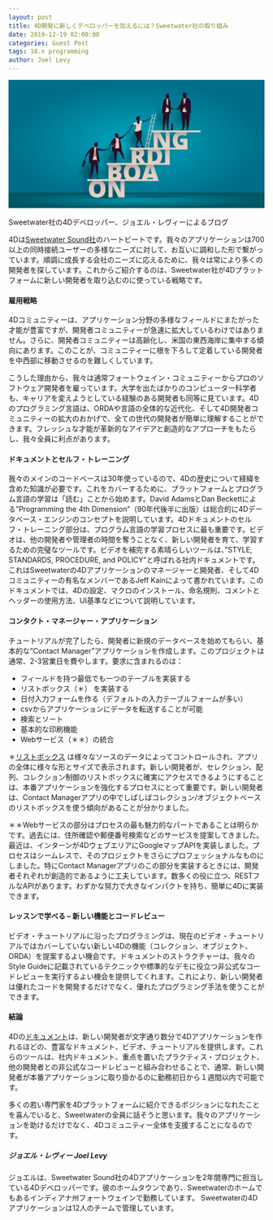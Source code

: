 ```yaml
---
layout: post
title: 4D開発に新しくデベロッパーを加えるには？Sweetwater社の取り組み
date: 2019-12-19 02:00:00
categories: Guest Post
tags: 18.x programming
author: Joel Levy
---
```


![project-database-stylesheet](/images/blog/12-19/sweetwater-1024x512.jpg)

Sweetwater社の4Dデベロッパー、ジョエル・レヴィーによるブログ

4Dは<a href="https://www.sweetwater.com">Sweetwater Sound社</a>のハートビートです。我々のアプリケーションは700以上の同時接続ユーザーの多様なニーズに対して、お互いに調和した形で繋がっています。順調に成長する会社のニーズに応えるために、我々は常により多くの開発者を探しています。これからご紹介するのは、Sweetwater社が4Dプラットフォームに新しい開発者を取り込むのに使っている戦略です。

#### 雇用戦略
4Dコミュニティーは、アプリケーション分野の多様なフィールドにまたがった才能が豊富ですが、開発者コミュニティーが急速に拡大しているわけではありません。さらに、開発者コミュニティーは高齢化し、米国の東西海岸に集中する傾向にあります。このことが、コミュニティーに根を下ろして定着している開発者を中西部に移動させるのを難しくしています。

こうした理由から、我々は通常フォートウェイン・コミュニティーからプロのソフトウェア開発者を雇っています。大学を出たばかりのコンピューター科学者も、キャリアを変えようとしている経験のある開発者も同等に見ています。4Dのプログラミング言語は、ORDAや言語の全体的な近代化、そして4D開発者コミュニティーの拡大のおかげで、全ての世代の開発者が簡単に理解することができます。フレッシュな才能が革新的なアイデアと創造的なアプローチをもたらし、我々全員に利点があります。

#### ドキュメントとセルフ・トレーニング
我々のメインのコードベースは30年使っているので、4Dの歴史について経緯を含めた知識が必要です。これをカバーするために、プラットフォームとプログラム言語の学習は「読む」ことから始めます。David AdamsとDan Beckettによる”Programming the 4th Dimension”（90年代後半に出版）は総合的に4Dデータベース・エンジンのコンセプトを説明しています。4Dドキュメントのセルフ・トレーニング部分は、プログラム言語の学習プロセスに最も重要です。ビデオは、他の開発者や管理者の時間を奪うことなく、新しい開発者を育て、学習するための完璧なツールです。ビデオを補完する素晴らしいツールは、”STYLE, STANDARDS, PROCEDURE, and POLICY”と呼ばれる社内ドキュメントです。これはSweetwaterの4Dアプリケーションのマネージャーと開発者、そして4Dコミュニティーの有名なメンバーであるJeff Kainによって書かれています。このドキュメントでは、4Dの設定、マクロのインストール、命名規則、コメントとヘッダーの使用方法、UI基準などについて説明しています。

#### コンタクト・マネージャー・アプリケーション
チュートリアルが完了したら、開発者に新規のデータベースを始めてもらい、基本的な”Contact Manager”アプリケーションを作成します。このプロジェクトは通常、2-3営業日を費やします。要求に含まれるのは：

* フィールドを持つ最低でも一つのテーブルを実装する
* リストボックス（＊） を実装する
* 日付入力フォームを作る（デフォルトの入力テーブルフォームが多い）
* csvからアプリケーションにデータを転送することが可能
* 検索とソート
* 基本的な印刷機能
* Webサービス（＊＊）の統合


＊<a href="https://blog.4d.com/tag/listbox/">リストボックス</a> は様々なソースのデータによってコントロールされ、アプリの全体に様々な形とサイズで表示されます。新しい開発者が、セレクション、配列、コレクション制御のリストボックスに確実にアクセスできるようにすることは、本番アプリケーションを強化するプロセスにとって重要です。新しい開発者は、Contact Managerアプリの中でしばしばコレクション/オブジェクトベースのリストボックスを使う傾向があることが分かりました。 

＊＊Webサービスの部分はプロセスの最も魅力的なパートであることは明らかです。過去には、住所確認や郵便番号検索などのサービスを提案してきました。最近は、インターンが4DウェブエリアにGoogleマップAPIを実装しました。プロセスはシームレスで、そのプロジェクトをさらにプロフェッショナルなものにしました。特にContact Managerアプリのこの部分を実装するときには、開発者それぞれが創造的であるように工夫しています。数多くの役に立つ、RESTフルなAPIがあります。わずかな努力で大きなインパクトを持ち、簡単に4Dに実装できます。

#### レッスンで学べる – 新しい機能とコードレビュー
ビデオ・チュートリアルに沿ったプログラミングは、現在のビデオ・チュートリアルではカバーしていない新しい4Dの機能（コレクション、オブジェクト、ORDA）を提案するよい機会です。ドキュメントのストラクチャーは、我々のStyle Guideに記載されているテクニックや標準的なデモに役立つ非公式なコードレビューを実行するよい機会を提供してくれます。これにより、新しい開発者は優れたコードを開発するだけでなく、優れたプログラミング手法を使うことができます。

#### 結論
4Dの<a href=”https://doc.4d.com/4Dv17R6/index.ja.html”>ドキュメント</a>は、新しい開発者が文字通り数分で4Dアプリケーションを作れるほどの、豊富なドキュメント、ビデオ、チュートリアルを提供します。これらのツールは、社内ドキュメント、重点を置いたプラクティス・プロジェクト、他の開発者との非公式なコードレビューと組み合わせることで、通常、新しい開発者が本番アプリケーションに取り掛かるのに勤務初日から１週間以内で可能です。

多くの若い専門家を4Dプラットフォームに紹介できるポジションになれたことを喜んでいると、Sweetwaterの全員に話そうと思います。我々のアプリケーションを助けるだけでなく、4Dコミュニティー全体を支援することになるのです。

##### ジョエル・レヴィー  Joel Levy
ジョエルは、Sweetwater Sound社の4Dアプリケーションを2年間専門に担当している4Dデベロッパーです。彼のホームタウンであり、Sweetwaterのホームでもあるインディアナ州フォートウェインで勤務しています。
Sweetwaterの4Dアプリケーションは12人のチームで管理しています。



